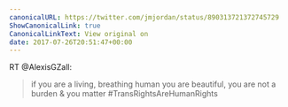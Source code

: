 ```yaml
---
canonicalURL: https://twitter.com/jmjordan/status/890313721372745729
ShowCanonicalLink: true
CanonicalLinkText: View original on
date: 2017-07-26T20:51:47+00:00
---
```

RT @AlexisGZall:
> if you are a living, breathing human you are beautiful, you are not a burden &amp; you matter #TransRightsAreHumanRights